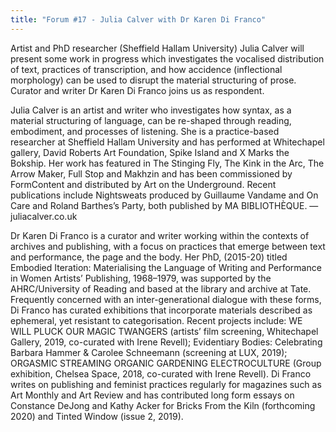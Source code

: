 ```yaml
---
title: "Forum #17 - Julia Calver with Dr Karen Di Franco"
---
```


Artist and PhD researcher (Sheffield Hallam University) Julia Calver will present some work in progress which investigates the vocalised distribution of text, practices of transcription, and how accidence (inflectional morphology) can be used to disrupt the material structuring of prose. Curator and writer Dr Karen Di Franco joins us as respondent.

Julia Calver is an artist and writer who investigates how syntax, as a material structuring of language, can be re-shaped through reading, embodiment, and processes of listening. She is a practice-based researcher at Sheffield Hallam University and has performed at Whitechapel gallery, David Roberts Art Foundation, Spike Island and X Marks the Bokship. Her work has featured in The Stinging Fly, The Kink in the Arc, The Arrow Maker, Full Stop and Makhzin and has been commissioned by FormContent and distributed by Art on the Underground. Recent publications include Nightsweats produced by Guillaume Vandame and On Care and Roland Barthes’s Party, both published by MA BIBLIOTHÈQUE. — juliacalver.co.uk

Dr Karen Di Franco is a curator and writer working within the contexts of archives and publishing, with a focus on practices that emerge between text and performance, the page and the body. Her PhD, (2015-20) titled Embodied Iteration: Materialising the Language of Writing and Performance in Women Artists’ Publishing, 1968–1979, was supported by the AHRC/University of Reading and based at the library and archive at Tate. Frequently concerned with an inter-generational dialogue with these forms, Di Franco has curated exhibitions that incorporate materials described as ephemeral, yet resistant to categorisation. Recent projects include: WE WILL PLUCK OUR MAGIC TWANGERS (artists’ film screening, Whitechapel Gallery, 2019, co-curated with Irene Revell); Evidentiary Bodies: Celebrating Barbara Hammer & Carolee Schneemann (screening at LUX, 2019); ORGASMIC STREAMING ORGANIC GARDENING ELECTROCULTURE (Group exhibition, Chelsea Space, 2018, co-curated with Irene Revell). Di Franco writes on publishing and feminist practices regularly for magazines such as Art Monthly and Art Review and has contributed long form essays on Constance DeJong and Kathy Acker for Bricks From the Kiln (forthcoming 2020) and Tinted Window (issue 2, 2019). 